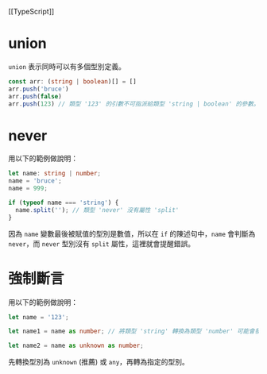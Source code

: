 [[TypeScript]]

# union
`union` 表示同時可以有多個型別定義。
```ts
const arr: (string | boolean)[] = []
arr.push('bruce')
arr.push(false)
arr.push(123) // 類型 '123' 的引數不可指派給類型 'string | boolean' 的參數。
```

# never
用以下的範例做說明：
```ts
let name: string | number;
name = 'bruce';
name = 999;

if (typeof name === 'string') {
  name.split(''); // 類型 'never' 沒有屬性 'split'
}
```

因為 `name` 變數最後被賦值的型別是數值，所以在 `if` 的陳述句中，`name` 會判斷為 `never`，而 `never` 型別沒有 `split` 屬性，這裡就會提醒錯誤。

# 強制斷言
用以下的範例做說明：
```ts
let name = '123';

let name1 = name as number; // 將類型 'string' 轉換為類型 'number' 可能會發生錯誤，原因是這兩個類型彼此並未充分重疊。如果是故意轉換的，請先將運算式轉換為 'unknown'

let name2 = name as unknown as number;
```

先轉換型別為 `unknown` (推薦) 或 `any`，再轉為指定的型別。